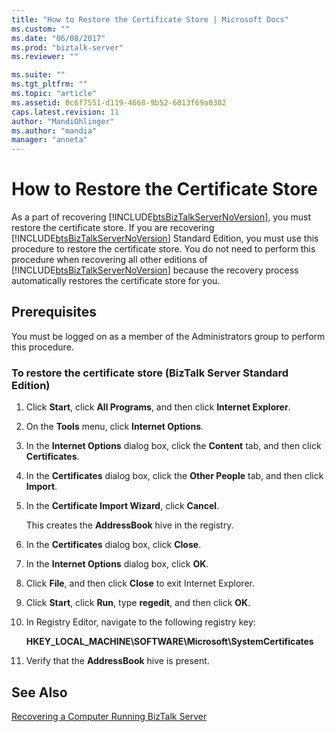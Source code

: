 ```yaml
---
title: "How to Restore the Certificate Store | Microsoft Docs"
ms.custom: ""
ms.date: "06/08/2017"
ms.prod: "biztalk-server"
ms.reviewer: ""

ms.suite: ""
ms.tgt_pltfrm: ""
ms.topic: "article"
ms.assetid: 0c6f7551-d119-4668-9b52-6013f69a0302
caps.latest.revision: 11
author: "MandiOhlinger"
ms.author: "mandia"
manager: "anneta"
---
```

# How to Restore the Certificate Store
As a part of recovering [!INCLUDE[btsBizTalkServerNoVersion](../includes/btsbiztalkservernoversion-md.md)], you must restore the certificate store. If you are recovering [!INCLUDE[btsBizTalkServerNoVersion](../includes/btsbiztalkservernoversion-md.md)] Standard Edition, you must use this procedure to restore the certificate store. You do not need to perform this procedure when recovering all other editions of [!INCLUDE[btsBizTalkServerNoVersion](../includes/btsbiztalkservernoversion-md.md)] because the recovery process automatically restores the certificate store for you.  
  
## Prerequisites  
 You must be logged on as a member of the Administrators group to perform this procedure.  
  
### To restore the certificate store (BizTalk Server Standard Edition)  
  
1.  Click **Start**, click **All Programs**, and then click **Internet Explorer**.  
  
2.  On the **Tools** menu, click **Internet Options**.  
  
3.  In the **Internet Options** dialog box, click the **Content** tab, and then click **Certificates**.  
  
4.  In the **Certificates** dialog box, click the **Other People** tab, and then click **Import**.  
  
5.  In the **Certificate Import Wizard**, click **Cancel**.  
  
     This creates the **AddressBook** hive in the registry.  
  
6.  In the **Certificates** dialog box, click **Close**.  
  
7.  In the **Internet Options** dialog box, click **OK**.  
  
8.  Click **File**, and then click **Close** to exit Internet Explorer.  
  
9. Click **Start**, click **Run**, type **regedit**, and then click **OK**.  
  
10. In Registry Editor, navigate to the following registry key:  
  
     **HKEY_LOCAL_MACHINE\SOFTWARE\Microsoft\SystemCertificates**  
  
11. Verify that the **AddressBook** hive is present.  
  
## See Also  
 [Recovering a Computer Running BizTalk Server](../core/recovering-a-computer-running-biztalk-server.md)